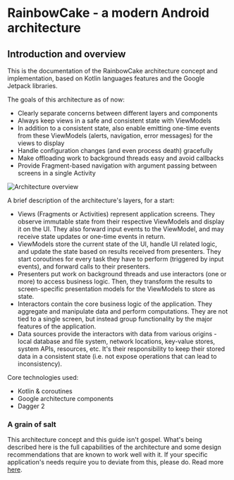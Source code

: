 # RainbowCake - a modern Android architecture

## Introduction and overview

This is the documentation of the RainbowCake architecture concept and implementation, based on Kotlin languages features and the Google Jetpack libraries.

The goals of this architecture as of now:

- Clearly separate concerns between different layers and components
- Always keep views in a safe and consistent state with ViewModels
- In addition to a consistent state, also enable emitting one-time events from these ViewModels (alerts, navigation, error messages) for the views to display
- Handle configuration changes (and even process death) gracefully
- Make offloading work to background threads easy and avoid callbacks
- Provide Fragment-based navigation with argument passing between screens in a single Activity

![Architecture overview](/images/arch_overview.png)

A brief description of the architecture's layers, for a start:

- Views (Fragments or Activities) represent application screens. They observe immutable state from their respective ViewModels and display it on the UI. They also forward input events to the ViewModel, and may receive state updates or one-time events in return.
- ViewModels store the current state of the UI, handle UI related logic, and update the state based on results received from presenters. They start coroutines for every task they have to perform (triggered by input events), and forward calls to their presenters.
- Presenters put work on background threads and use interactors (one or more) to access business logic. Then, they transform the results to screen-specific presentation models for the ViewModels to store as state.
- Interactors contain the core business logic of the application. They aggregate and manipulate data and perform computations. They are not tied to a single screen, but instead group functionality by the major features of the application.
- Data sources provide the interactors with data from various origins - local database and file system, network locations, key-value stores, system APIs, resources, etc. It's their responsibility to keep their stored data in a consistent state (i.e. not expose operations that can lead to inconsistency).

Core technologies used:

- Kotlin & coroutines
- Google architecture components
- Dagger 2

### A grain of salt

This architecture concept and this guide isn't gospel. What's being described here is the full capabilities of the architecture and some design recommendations that are known to work well with it. If your specific application's needs require you to deviate from this, please do. Read more [here](/content/concepts/simplification-opportunities.md).
